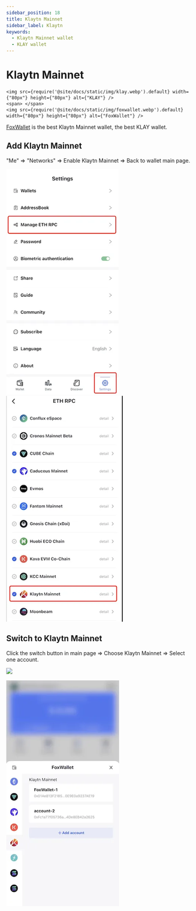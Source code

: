```yaml
---
sidebar_position: 18
title: Klaytn Mainnet
sidebar_label: Klaytn
keywords:
  - Klaytn Mainnet wallet
  - KLAY wallet
---
```


# Klaytn Mainnet
```mdx-code-block
<img src={require('@site/docs/static/img/klay.webp').default} width={"80px"} height={"80px"} alt={"KLAY"} />
<span> </span>
<img src={require('@site/docs/static/img/foxwallet.webp').default} width={"80px"} height={"80px"} alt={"FoxWallet"} />
```
[FoxWallet](https://foxwallet.com) is the best Klaytn Mainnet wallet, the best KLAY wallet.

## Add Klaytn Mainnet

"Me" => "Networks" => Enable Klaytn Mainnet => Back to wallet main page.

![](../img/manage-eth-rpc.webp)![](../img/add-klay.webp)

## Switch to Klaytn Mainnet

Click the switch button in main page => Choose Klaytn Mainnet => Select one account.

<img src="/img/docs/switch-entrance.webp" width="320" />

![](../img/switch-klay.webp)